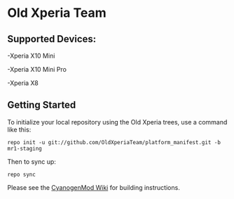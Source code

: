 Old Xperia Team
=============
Supported Devices:
------------------
   -Xperia X10 Mini

   -Xperia X10 Mini Pro

   -Xperia X8

Getting Started
---------------

To initialize your local repository using the Old Xperia trees, use a command like this:

    repo init -u git://github.com/OldXperiaTeam/platform_manifest.git -b mr1-staging

Then to sync up:

    repo sync

Please see the [CyanogenMod Wiki](http://wiki.cyanogenmod.com/) for building instructions.



